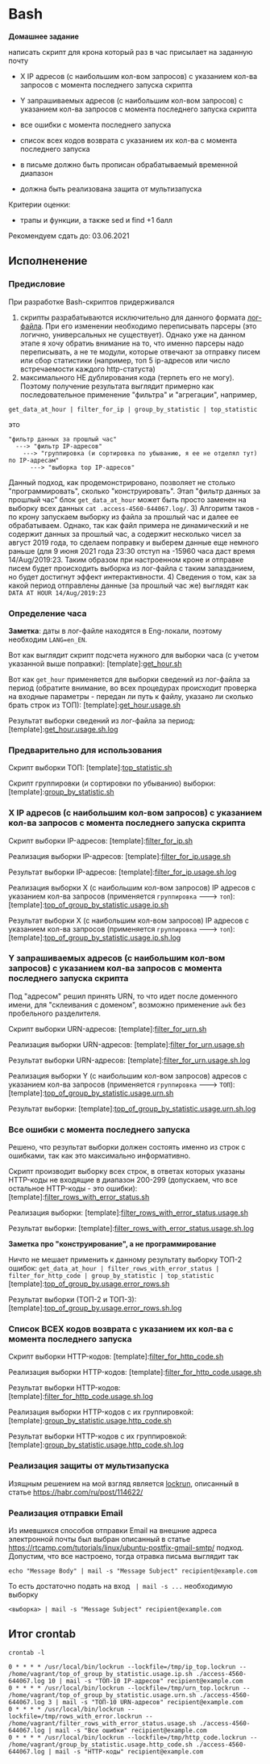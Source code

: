 # Bash

__Домашнее задание__

написать скрипт для крона который раз в час присылает на заданную почту
* X IP адресов (с наибольшим кол-вом запросов) с указанием кол-ва запросов c момента последнего запуска скрипта
* Y запрашиваемых адресов (с наибольшим кол-вом запросов) с указанием кол-ва запросов c момента последнего запуска скрипта
* все ошибки c момента последнего запуска
* список всех кодов возврата с указанием их кол-ва с момента последнего запуска 
  
* в письме должно быть прописан обрабатываемый временной диапазон 
* должна быть реализована защита от мультизапуска

Критерии оценки:
* трапы и функции, а также sed и find +1 балл

Рекомендуем сдать до: 03.06.2021

## Исполненение

### Предисловие

При разработке Bash-скриптов придерживался
1) скрипты разрабатываются исключительно для данного формата [лог-файла](./010/access-4560-644067.log). При его изменении необходимо переписывать парсеры (это логично, универсальных не существует). Однако уже на данном этапе я хочу обратиь внимание на то, что именно парсеры надо переписывать, а не те модули, которые отвечают за отправку писем или сбор статистики (например, топ 5 ip-адресов или число встречаемости каждого http-статуста)
2) максимального НЕ дублирования кода (терпеть его не могу). Поэтому получение результата выглядит примерно как последовательное применение "фильтра" и "агрегации", например, 
```shell
get_data_at_hour | filter_for_ip | group_by_statistic | top_statistic
```
это
```shell
"фильтр данных за прошлый час"
  ---> "фильтр IP-адресов" 
    ---> "группировка (и сортировка по убыванию, я ее не отделял тут) по IP-адресам" 
      ---> "выборка top IP-адресов" 
```
Данный подход, как продемонстрировано, позволяет не столько "программировать", сколько "конструировать". Этап "фильтр данных за прошлый час" блок `get_data_at_hour` может быть просто заменен на выборку всех данных `cat .access-4560-644067.log/`. 
3) Алгоритм таков - по крону запускаем выборку из файла за прошлый час и далее ее обрабатываем. Однако, так как файл примера не динамический и не содержит данных за прошлый час, а содержит несколько чисел за август 2019 года, то сделаем поправку и выберем данные еще немного раньше (для 9 июня 2021 года 23:30 отступ на -15960 часа даст время 14/Aug/2019:23. Таким образом при настроенном кроне и отправке писем будет происходить выборка из лог-файла с таким запазданием, но будет достигнут эффект интерактивности.
4) Сведения о том, как за какой период отправлены данные (за прошлый час же) выглядят как `DATA AT HOUR 14/Aug/2019:23`

### Определение часа

__Заметка__: даты в лог-файле находятся в Eng-локали, поэтому необходим `LANG=en_EN`.

Вот как выглядит скрипт подсчета нужного для выборки часа (с учетом указанной выше поправки):
[template]:[get_hour.sh](./010/get_hour.sh)

Вот как `get_hour` применяется для выборки сведений из лог-файла за период (обратите внимание, во всех процедурах происходит проверка на входные параметры - передан ли путь к файлу, указано ли сколько брать строк из ТОП):
[template]:[get_hour.usage.sh](./010/get_hour.usage.sh)

Результат выборки сведений из лог-файла за период:
[template]:[get_hour.usage.sh.log](./010/get_hour.usage.sh.log)

### Предварительно для использования

Скрипт выборки ТОП:
[template]:[top_statistic.sh](./010/top_statistic.sh)

Скрипт группировки (и сортировки по убыванию) выборки:
[template]:[group_by_statistic.sh](./010/group_by_statistic.sh)

### X IP адресов (с наибольшим кол-вом запросов) с указанием кол-ва запросов c момента последнего запуска скрипта

Скрипт выборки IP-адресов:
[template]:[filter_for_ip.sh](./010/filter_for_ip.sh)

Реализация выборки IP-адресов:
[template]:[filter_for_ip.usage.sh](./010/filter_for_ip.usage.sh)

Результат выборки IP-адресов:
[template]:[filter_for_ip.usage.sh.log](./010/filter_for_ip.usage.sh.log)

Реализация выборки X (с наибольшим кол-вом запросов) IP адресов с указанием кол-ва запросов (применяется `группировка` ---> `топ`):
[template]:[top_of_group_by_statistic.usage.ip.sh](./010/top_of_group_by_statistic.usage.ip.sh)

Результат выборки X (с наибольшим кол-вом запросов) IP адресов с указанием кол-ва запросов (применяется `группировка` ---> `топ`):
[template]:[top_of_group_by_statistic.usage.ip.sh.log](./010/top_of_group_by_statistic.usage.ip.sh.log)

### Y запрашиваемых адресов (с наибольшим кол-вом запросов) с указанием кол-ва запросов c момента последнего запуска скрипта

Под "адресом" решил принять URN, то что идет после доменного имени, для "склеивания с доменом", возможно применение `awk` без пробельного разделителя.

Скрипт выборки URN-адресов:
[template]:[filter_for_urn.sh](./010/filter_for_urn.sh)

Реализация выборки URN-адресов:
[template]:[filter_for_urn.usage.sh](./010/filter_for_urn.usage.sh)

Результат выборки URN-адресов:
[template]:[filter_for_urn.usage.sh.log](./010/filter_for_urn.usage.sh.log)

Реализация выборки Y (с наибольшим кол-вом запросов) адресов с указанием кол-ва запросов (применяется `группировка` ---> `ТОП`):
[template]:[top_of_group_by_statistic.usage.urn.sh](./010/top_of_group_by_statistic.usage.urn.sh)

Результат выборки:
[template]:[top_of_group_by_statistic.usage.urn.sh.log](./010/top_of_group_by_statistic.usage.urn.sh.log)

### Все ошибки с момента последнего запуска

Решено, что результат выборки должен состоять именно из строк с ошибками, так как это максимально информативно.

Скрипт производит выборку всех строк, в ответах которых указаны HTTP-коды не входящие в диапазон 200-299 (допускаем, что все остальное HTTP-коды - это ошибки):
[template]:[filter_rows_with_error_status.sh](./010/filter_rows_with_error_status.sh)

Реализация выборки:
[template]:[filter_rows_with_error_status.usage.sh](./010/filter_rows_with_error_status.usage.sh)

Результат выборки:
[template]:[filter_rows_with_error_status.usage.sh.log](./010/filter_rows_with_error_status.usage.sh.log)

__Заметка про "конструирование", а не программирование__

Ничто не мешает применить к данному результату выборку ТОП-2 ошибок:
`get_data_at_hour | filter_rows_with_error_status | filter_for_http_code | group_by_statistic | top_statistic`
[template]:[top_of_group_by.usage.error_rows.sh](./010/top_of_group_by.usage.error_rows.sh)

Результат выборки (ТОП-2 и ТОП-3):
[template]:[top_of_group_by.usage.error_rows.sh.log](./010/top_of_group_by.usage.error_rows.sh.log)

### Cписок ВСЕХ кодов возврата с указанием их кол-ва с момента последнего запуска 

Скрипт выборки HTTP-кодов:
[template]:[filter_for_http_code.sh](./010/filter_for_http_code.sh)

Реализация выборки HTTP-кодов:
[template]:[filter_for_http_code.usage.sh](./010/filter_for_http_code.usage.sh)

Результат выборки HTTP-кодов:
[template]:[filter_for_http_code.usage.sh.log](./010/filter_for_http_code.usage.sh.log)

Реализация выборки HTTP-кодов с их группировкой:
[template]:[group_by_statistic.usage.http_code.sh](./010/group_by_statistic.usage.http_code.sh)

Результат выборки HTTP-кодов с их группировкой:
[template]:[group_by_statistic.usage.http_code.sh.log](./010/group_by_statistic.usage.http_code.sh.log)

### Реализация защиты от мультизапуска

Изящным решением на мой взгляд является [lockrun](http://unixwiz.net/tools/lockrun.html), описанный в статье https://habr.com/ru/post/114622/

### Реализация отправки Email

Из имевшихся способов отправки Email на внешние адреса электронной почты был выбран описанный в статье https://rtcamp.com/tutorials/linux/ubuntu-postfix-gmail-smtp/ подход. Допустим, что все настроено, тогда отравка письма выглядит так

```shell
echo "Message Body" | mail -s "Message Subject" recipient@example.com
```

То есть достаточно подать на вход ` | mail -s ...` необходимую выборку

```shell
<выборка> | mail -s "Message Subject" recipient@example.com
```
## Итог crontab

```shell
crontab -l

0 * * * * /usr/local/bin/lockrun --lockfile=/tmp/ip_top.lockrun -- /home/vagrant/top_of_group_by_statistic.usage.ip.sh ./access-4560-644067.log 10 | mail -s "ТОП-10 IP-адресов" recipient@example.com
0 * * * * /usr/local/bin/lockrun --lockfile=/tmp/urn_top.lockrun -- /home/vagrant/top_of_group_by_statistic.usage.urn.sh ./access-4560-644067.log 3 | mail -s "ТОП-10 URN-адресов" recipient@example.com
0 * * * * /usr/local/bin/lockrun --lockfile=/tmp/rows_with_error.lockrun -- /home/vagrant/filter_rows_with_error_status.usage.sh ./access-4560-644067.log | mail -s "Все ошибки" recipient@example.com
0 * * * * /usr/local/bin/lockrun --lockfile=/tmp/http_code.lockrun -- /home/vagrant/group_by_statistic.usage.http_code.sh ./access-4560-644067.log | mail -s "HTTP-коды" recipient@example.com
```
  